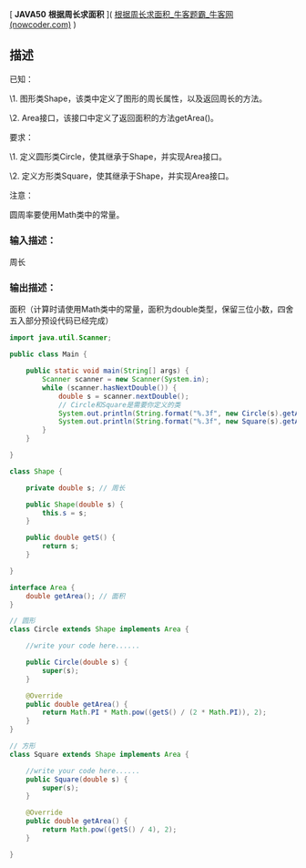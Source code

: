 [ **JAVA50** **根据周长求面积** ]( [根据周长求面积_牛客题霸_牛客网 (nowcoder.com)](https://www.nowcoder.com/practice/f67cf4ac46dc45769aea8d94e0e2f6bd?tpId=220&tags=&title=&difficulty=0&judgeStatus=0&rp=0&sourceUrl=%2Fexam%2Fintelligent) )

## 描述

已知：

\1. 图形类Shape，该类中定义了图形的周长属性，以及返回周长的方法。

\2. Area接口，该接口中定义了返回面积的方法getArea()。

要求：

\1. 定义圆形类Circle，使其继承于Shape，并实现Area接口。

\2. 定义方形类Square，使其继承于Shape，并实现Area接口。

注意：

圆周率要使用Math类中的常量。

### 输入描述：

周长

### 输出描述：

面积（计算时请使用Math类中的常量，面积为double类型，保留三位小数，四舍五入部分预设代码已经完成）

```java
import java.util.Scanner;

public class Main {

    public static void main(String[] args) {
        Scanner scanner = new Scanner(System.in);
        while (scanner.hasNextDouble()) {
            double s = scanner.nextDouble();
            // Circle和Square是需要你定义的类
            System.out.println(String.format("%.3f", new Circle(s).getArea()));
            System.out.println(String.format("%.3f", new Square(s).getArea()));
        }
    }

}

class Shape {

    private double s; // 周长

    public Shape(double s) {
        this.s = s;
    }

    public double getS() {
        return s;
    }

}

interface Area {
    double getArea(); // 面积
}

// 圆形
class Circle extends Shape implements Area {

    //write your code here......

    public Circle(double s) {
        super(s);
    }

    @Override
    public double getArea() {
        return Math.PI * Math.pow((getS() / (2 * Math.PI)), 2);
    }
}

// 方形
class Square extends Shape implements Area {

    //write your code here......
    public Square(double s) {
        super(s);
    }

    @Override
    public double getArea() {
        return Math.pow((getS() / 4), 2);
    }

}

```

